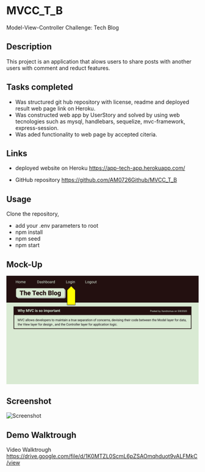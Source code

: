 # MVCC_T_B

Model-View-Controller Challenge: Tech Blog
 
## Description

This project is an application that alows users to share posts with another users with comment and reduct features.  

## Tasks completed

* Was structured git hub repository with license, readme and deployed result web page link on Heroku.
* Was constructed web app by UserStory and solved by using web tecnologies such as mysql, handlebars, sequelize, mvc-framework, express-session.
* Was aded functionality to web page by accepted citeria.

## Links

* deployed website on Heroku https://app-tech-app.herokuapp.com/

* GitHub repository https://github.com/AM0726Github/MVCC_T_B

## Usage

Clone the repository,

* add your .env parameters to root
* npm install
* npm seed
* npm start

## Mock-Up

![14-mvc-homework](./public/images/14-mvc-homework-demo-01.gif)

## Screenshot

![Screenshot](./public/images/MVCC_T_B_TECH_BLOG.gif)

## Demo Walktrough

Video Walktrough https://drive.google.com/file/d/1K0MTZL0ScmL6pZSAOmqhduot9vALFMkC/view
